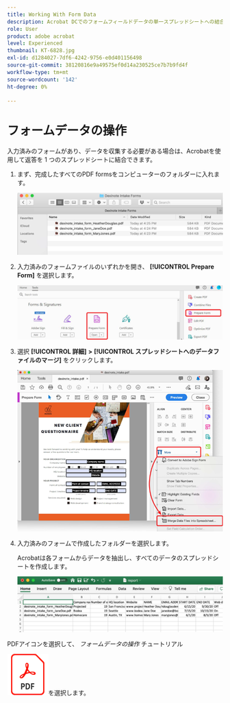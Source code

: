 ```yaml
---
title: Working With Form Data
description: Acrobat DCでのフォームフィールドデータの単一スプレッドシートへの結合
role: User
product: adobe acrobat
level: Experienced
thumbnail: KT-6828.jpg
exl-id: d1284027-7df6-4242-9756-e0d401156498
source-git-commit: 38120816e9a49575ef0d14a230525ce7b7b9fd4f
workflow-type: tm+mt
source-wordcount: '142'
ht-degree: 0%

---
```


# フォームデータの操作

入力済みのフォームがあり、データを収集する必要がある場合は、Acrobatを使用して返答を 1 つのスプレッドシートに結合できます。

1. まず、完成したすべてのPDF formsをコンピューターのフォルダーに入れます。

   ![フォームデータステップ 1](../assets/FormData_1.png)

1. 入力済みのフォームファイルのいずれかを開き、 **[!UICONTROL Prepare Form]** を選択します。

   ![フォームデータステップ 2](../assets/FormData_2.png)

1. 選択 **[!UICONTROL 詳細]** **>** **[!UICONTROL スプレッドシートへのデータファイルのマージ]** をクリックします。

   ![フォームデータステップ 3](../assets/FormData_3.png)

1. 入力済みのフォームで作成したフォルダーを選択します。

   Acrobatは各フォームからデータを抽出し、すべてのデータのスプレッドシートを作成します。

   ![フォームデータステップ 4](../assets/FormData_4.png)


PDFアイコンを選択して、 *フォームデータの操作* チュートリアル

[![ダウンロードフォームデータの操作チュートリアル](../assets/acrobat_PDF_96.png)](../assets/AcrobatDCFormData.pdf)を選択します。
